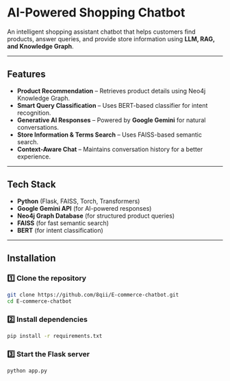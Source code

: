 # AI-Powered Shopping Chatbot  

An intelligent shopping assistant chatbot that helps customers find products, answer queries, and provide store information using **LLM, RAG, and Knowledge Graph**.  

---

## Features  

- **Product Recommendation** – Retrieves product details using Neo4j Knowledge Graph.  
- **Smart Query Classification** – Uses BERT-based classifier for intent recognition.  
- **Generative AI Responses** – Powered by **Google Gemini** for natural conversations.  
- **Store Information & Terms Search** – Uses FAISS-based semantic search.  
- **Context-Aware Chat** – Maintains conversation history for a better experience.  

---

## Tech Stack  

- **Python** (Flask, FAISS, Torch, Transformers)  
- **Google Gemini API** (for AI-powered responses)  
- **Neo4j Graph Database** (for structured product queries)  
- **FAISS** (for fast semantic search)  
- **BERT** (for intent classification)  

---

## Installation  

### 1️⃣ Clone the repository  

```bash
git clone https://github.com/8qii/E-commerce-chatbot.git
cd E-commerce-chatbot
```

### 2️⃣ Install dependencies

```bash
pip install -r requirements.txt
```

### 3️⃣ Start the Flask server
```bash
python app.py
```
